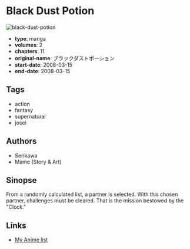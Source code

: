 # Black Dust Potion

![black-dust-potion](https://cdn.myanimelist.net/images/manga/3/156618.jpg)

-   **type**: manga
-   **volumes**: 2
-   **chapters**: 11
-   **original-name**: ブラックダストポーション
-   **start-date**: 2008-03-15
-   **end-date**: 2008-03-15

## Tags

-   action
-   fantasy
-   supernatural
-   josei

## Authors

-   Serikawa
-   Mame (Story & Art)

## Sinopse

From a randomly calculated list, a partner is selected. With this chosen partner, challenges must be cleared. That is the mission bestowed by the "Clock."

## Links

-   [My Anime list](https://myanimelist.net/manga/16174/Black_Dust_Potion)

